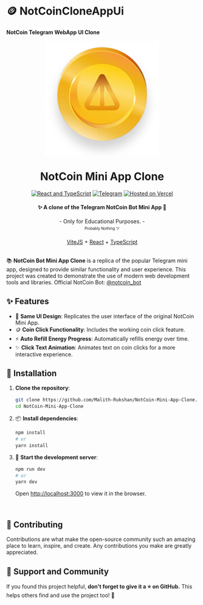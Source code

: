 # 🪙 NotCoinCloneAppUi

**NotCoin Telegram WebApp UI Clone**

<p style="text-align:center;" align="center">
 
  <img align="center" src=" https://github.com/AminHasanloo/NotCoinCloneAppUi/blob/main/NotCoin.png?raw=true" width="300px" height="300px"/>
</p>

<h1 align="center">NotCoin Mini App Clone</h1>

<div align='center'>

[![React and TypeScript](https://img.shields.io/badge/React-+TS-1cd760?logo=react&style=flat)](https://react.dev/)
[![Telegram](https://img.shields.io/badge/Tailwind-CSS-blue?logo=tailwindcss&style=flat)](https://tailwindcss.com/)
[![Hosted on Vercel](https://img.shields.io/badge/Vercel-Demo-0066FF?logo=vercel&style=flat)]()

</div>

<h4 align="center">✨ A clone of the Telegram NotCoin Bot Mini App 🥇</h4>

<div align="center">
  - Only for Educational Purposes. -
  <br/>
  <sup><sub>Probably Nothing ツ</sub></sup>
  <br />
  <br />
  <a href="https://vitejs.dev/">ViteJS</a>
  +
  <a href="https://react.dev/">React</a>
  +
  <a href="https://www.typescriptlang.org/">TypeScript</a>
</div>
</br>

📚 **NotCoin Bot Mini App Clone** is a replica of the popular Telegram mini app, designed to provide similar functionality and user experience. This project was created to demonstrate the use of modern web development tools and libraries. Official NotCoin Bot: [@notcoin_bot](https://t.me/notcoin_bot)

## ✨ Features

- 🎨 **Same UI Design**: Replicates the user interface of the original NotCoin Mini App.
- 🪙 **Coin Click Functionality**: Includes the working coin click feature.
- ⚡️ **Auto Refill Energy Progress**: Automatically refills energy over time.
- ✨ **Click Text Animation**: Animates text on coin clicks for a more interactive experience.

## 💾 Installation

1. **Clone the repository**:

    ```bash
    git clone https://github.com/Malith-Rukshan/NotCoin-Mini-App-Clone.git
    cd NotCoin-Mini-App-Clone
    ```

2. 📦 **Install dependencies**:

    ```bash
    npm install
    # or
    yarn install
    ```

3. 🚀 **Start the development server**:

    ```bash
    npm run dev
    # or
    yarn dev
    ```

    Open [http://localhost:3000](http://localhost:3000) to view it in the browser.

</br>

## 🤝 Contributing

Contributions are what make the open-source community such an amazing place to learn, inspire, and create. Any contributions you make are greatly appreciated.

## 🌟 Support and Community

If you found this project helpful, **don't forget to give it a ⭐ on GitHub.** This helps others find and use the project too! 🫶

